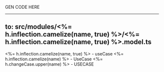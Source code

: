 
GEN CODE HERE

---
to: src/modules/<%= h.inflection.camelize(name, true) %>/<%= h.inflection.camelize(name, true) %>.model.ts
---
<%= h.inflection.camelize(name, true) %> - useCase
<%= h.inflection.camelize(name) %> - UseCase
<%= h.changeCase.upper(name) %> - USECASE
